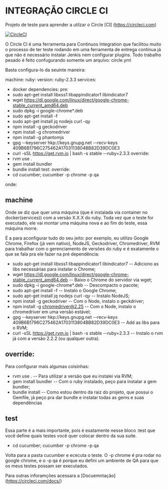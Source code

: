 # INTEGRAÇÃO CIRCLE CI
Projeto de teste para aprender a utilzar o Circle [CI] (https://circleci.com)

[![CircleCI](https://circleci.com/gh/mairadutra/circle_ci_exemplo.svg?style=svg)](https://circleci.com/gh/mairadutra/circle_ci_exemplo)

O Circle CI é uma ferramenta para Continuos Integration que facilitou muito o processo de ter
teste rodando em uma ferramenta de entrega contínua já que não é necessário instalar Jenkis nem
configurar plugins. Todo trabalho pesado é feito confugurando somente um arquivo:  circle.yml

Basta configura-lo da seuinte maneira:

machine:
 ruby:
   version: ruby-2.3.3
 services:
   - docker
dependencies:
 pre:
   - sudo apt-get install libxss1 libappindicator1 libindicator7
   - wget https://dl.google.com/linux/direct/google-chrome-stable_current_amd64.deb
   - sudo dpkg -i google-chrome*.deb
   - sudo apt-get install -f
   - sudo apt-get install jq nodejs curl -qy
   - npm install -g geckodriver
   - npm install -g chromedriver
   - npm install -g phantomjs
   - gpg --keyserver hkp://keys.gnupg.net --recv-keys 409B6B1796C275462A1703113804BB82D39DC0E3
   - curl -sSL https://get.rvm.io | bash -s stable --ruby=2.3.3
 override:
   - rvm use .
   - gem install bundler
   - bundle install
test:
 override:
   - cd cucumber; cucumber -p chrome -p qa

onde:
## machine
Onde se diz que  quer uma máquina (que é instalada via container no docker(services)) com a versão X.X.X do ruby.
Toda vez que o teste for executado, ele vai montar uma máquina nova e ao fim do teste, essa máquina morre.

É a para aconfigurar tudo do seu jeito: por exemplo, eu utilizo Google Chrome, Firefox (já vem nativo),
NodeJS, Geckodriver, Chromedriver, RVM para trabalhar com o gerenciamento de versões do ruby
e é exatamente o que se fala  pra ele fazer na pré dependência:

- sudo apt-get install libxss1 libappindicator1 libindicator7 -- Adiciono as libs necessárias para instalar o Chrome;
 - wget https://dl.google.com/linux/direct/google-chrome-stable_current_amd64.deb -- Baixo o Chrome do servidor via wget;
 - sudo dpkg -i google-chrome*.deb -- Descompacto o pacote;
 - sudo apt-get install -f -- Instalo o Google Chrome;
 - sudo apt-get install jq nodejs curl -qy -- Instalo NodeJS;
 - npm install -g geckodriver -- Com o Node, instalo o geckdriver;
 - npm install -g chromedriver@2.25 -- Com o Node, instalo o chromedriver em uma versão estável;
 - gpg --keyserver hkp://keys.gnupg.net --recv-keys 409B6B1796C275462A1703113804BB82D39DC0E3 -- Add as libs para o RVM;
 - curl -sSL https://get.rvm.io | bash -s stable --ruby=2.3.3 -- Instalo o rvm já com a versão 2.2.2 (ou qualquer outra).


## override:
Para configurar mais algumas coisinhas:
- rvm use . -- Para utilizar a versão que eu instalei via RVM;
- gem install bundler -- Com o ruby instalado, peço para instalar a gem bundler;
- bundle install -- Como estou dentro da raiz do projeto, que possui o Gemfile, já peço pra dar bundle e instalar todas as gems e suas dependências

## test
Essa parte é a mais importante, pois é exatamente nesse bloco :test que você define quais testes você quer colocar dentro da sua suíte.
- cd cucumber; cucumber -p chrome -p qa

Volta para a pasta cucumber e ececuta o teste.
O -p chrome é pra rodar no google chrome, e o -p qa é porque eu defini um ambiente de QA para que os meus testes possam ser executados.



Para outras inforamções acessara a [Docuemntação]  (https://circleci.com/docs/)
